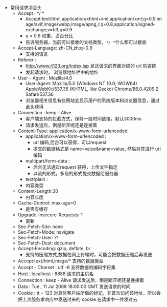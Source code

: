 *   常用请求消息头
    *   Accept : */ *
        *    Accept:text/html,application/xhtml+xml,application/xml;q=0.9,image/avif,image/webp,image/apng,*/*;q=0.8,application/signed-exchange;v=b3;q=0.9 
        *    q = 0.9 权重，占百分比
        *    告诉服务器，当前可以接收的文档类型，`*/ *`什么都可以接收
    *   Accept-Language: zh-CN,zh;q=0.9 
        *   支持的语言
    *   Referer :
        *    http://www.it123.org/index.jsp 发送请求的界面对应的 url 防盗链    
        *   发起请求时， 浏览器地址栏中的地址   
    *   User - Agent : Mozilla/4.0
        *    User-Agent: Mozilla/5.0 (Windows NT 10.0; WOW64) AppleWebKit/537.36 (KHTML, like Gecko) Chrome/86.0.4209.2 Safari/537.36 
        *    浏览器相关信息有些网站会显示用户的系统版本和浏览器信息，通过此头获得
    *   Connection : keep - Alive
        *   客户端支持的拦截方式，保持一段时间链接，默认3000ms
        *   请求发送后，倒是断开呢还是连接着
    *   Content-Type: application/x-www-form-urlencoded
        *   application/x-www-form-urlencoded  :
            *    url 编码,后台可以获得，可以request
            *   提交的数据格式是 name=value&name=value, 然后对其进行 url 编码
        *   multipart/form-data :
            *   后台无法通过request 获得，上传文件指定
            *   以流的形式，多段的形式提交数据给服务器
        *   text/plain :
        *   内容类型
    *   Content-Length:30
        *   内容长度
    *   Cache-Control: max-age=0 
        *   是否有缓存
    *   Upgrade-Insecure-Requests: 1 
        *   更新
    *   Sec-Fetch-Site: none 
    *   Sec-Fetch-Mode: navigate 
    *   Sec-Fetch-User: ?1 
    *   Sec-Fetch-Dest: document 
    *   Accept-Encoding: gzip, deflate, br 
        *   支持的压缩方式,数据在网上传输时，可能会把数据压缩后再发送
    *   Accept:text/html,image/*                 支持的数据类型                                           
    *   Accept - Charset : utf -8               支持数据的编码字符集                                        
    *   Host : localhost : 8888                  请求的主机名                                                            
    *   Connection : keep - Alive                请求发送后，倒是断开呢还是连接着                             
    *   Data : Tue , 11 Jul 2008 18:00:00  GMT   发送请求的时间                                               
    *   Cookie : tt = 123                        对具体客户端所做的标记，非首次访问该地址，所以会把上次服务求响应中发送过来的 cookie 在请求中一并发过去 